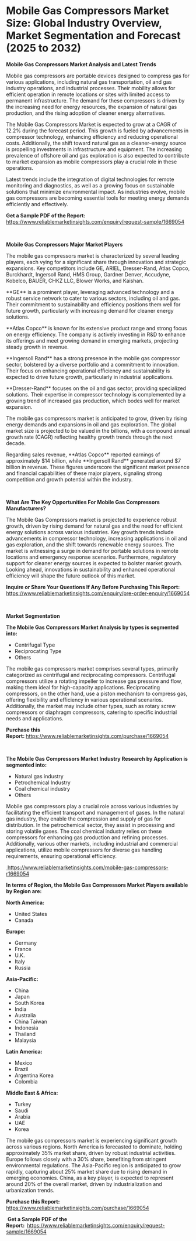 <p><h1>Mobile Gas Compressors Market Size: Global Industry Overview, Market Segmentation and Forecast (2025 to 2032)</h1></p><p><strong>Mobile Gas Compressors Market Analysis and Latest Trends</strong></p>
<p><p>Mobile gas compressors are portable devices designed to compress gas for various applications, including natural gas transportation, oil and gas industry operations, and industrial processes. Their mobility allows for efficient operation in remote locations or sites with limited access to permanent infrastructure. The demand for these compressors is driven by the increasing need for energy resources, the expansion of natural gas production, and the rising adoption of cleaner energy alternatives.</p><p>The Mobile Gas Compressors Market is expected to grow at a CAGR of 12.2% during the forecast period. This growth is fueled by advancements in compressor technology, enhancing efficiency and reducing operational costs. Additionally, the shift toward natural gas as a cleaner-energy source is propelling investments in infrastructure and equipment. The increasing prevalence of offshore oil and gas exploration is also expected to contribute to market expansion as mobile compressors play a crucial role in these operations.</p><p>Latest trends include the integration of digital technologies for remote monitoring and diagnostics, as well as a growing focus on sustainable solutions that minimize environmental impact. As industries evolve, mobile gas compressors are becoming essential tools for meeting energy demands efficiently and effectively.</p></p>
<p><strong>Get a Sample PDF of the Report:&nbsp;</strong> <a href="https://www.reliablemarketinsights.com/enquiry/request-sample/1669054?utm_campaign=3033&utm_medium=2&utm_source=Github&utm_content=ia&utm_term=12042025&utm_id=mobile-gas-compressors">https://www.reliablemarketinsights.com/enquiry/request-sample/1669054</a></p>
<p>&nbsp;</p>
<p><strong>Mobile Gas Compressors Major Market Players</strong></p>
<p><p>The mobile gas compressors market is characterized by several leading players, each vying for a significant share through innovation and strategic expansions. Key competitors include GE, ARIEL, Dresser-Rand, Atlas Copco, Burckhardt, Ingersoll Rand, HMS Group, Gardner Denver, Accudyne, Kobelco, BAUER, CHKZ LLC, Blower Works, and Kaishan.</p><p>**GE** is a prominent player, leveraging advanced technology and a robust service network to cater to various sectors, including oil and gas. Their commitment to sustainability and efficiency positions them well for future growth, particularly with increasing demand for cleaner energy solutions.</p><p>**Atlas Copco** is known for its extensive product range and strong focus on energy efficiency. The company is actively investing in R&D to enhance its offerings and meet growing demand in emerging markets, projecting steady growth in revenue.</p><p>**Ingersoll Rand** has a strong presence in the mobile gas compressor sector, bolstered by a diverse portfolio and a commitment to innovation. Their focus on enhancing operational efficiency and sustainability is expected to drive future growth, particularly in industrial applications.</p><p>**Dresser-Rand** focuses on the oil and gas sector, providing specialized solutions. Their expertise in compressor technology is complemented by a growing trend of increased gas production, which bodes well for market expansion.</p><p>The mobile gas compressors market is anticipated to grow, driven by rising energy demands and expansions in oil and gas exploration. The global market size is projected to be valued in the billions, with a compound annual growth rate (CAGR) reflecting healthy growth trends through the next decade.</p><p>Regarding sales revenue, **Atlas Copco** reported earnings of approximately $14 billion, while **Ingersoll Rand** generated around $7 billion in revenue. These figures underscore the significant market presence and financial capabilities of these major players, signaling strong competition and growth potential within the industry.</p></p>
<p>&nbsp;</p>
<p><strong>What Are The Key Opportunities For Mobile Gas Compressors Manufacturers?</strong></p>
<p><p>The Mobile Gas Compressors market is projected to experience robust growth, driven by rising demand for natural gas and the need for efficient energy solutions across various industries. Key growth trends include advancements in compressor technology, increasing applications in oil and gas exploration, and the shift towards renewable energy sources. The market is witnessing a surge in demand for portable solutions in remote locations and emergency response scenarios. Furthermore, regulatory support for cleaner energy sources is expected to bolster market growth. Looking ahead, innovations in sustainability and enhanced operational efficiency will shape the future outlook of this market.</p></p>
<p><strong>Inquire or Share Your Questions If Any Before Purchasing This Report:</strong> <a href="https://www.reliablemarketinsights.com/enquiry/pre-order-enquiry/1669054?utm_campaign=3033&utm_medium=2&utm_source=Github&utm_content=ia&utm_term=12042025&utm_id=mobile-gas-compressors">https://www.reliablemarketinsights.com/enquiry/pre-order-enquiry/1669054</a></p>
<p>&nbsp;</p>
<p><strong>Market Segmentation</strong></p>
<p><strong>The Mobile Gas Compressors Market Analysis by types is segmented into:</strong></p>
<p><ul><li>Centrifugal Type</li><li>Reciprocating Type</li><li>Others</li></ul></p>
<p><p>The mobile gas compressors market comprises several types, primarily categorized as centrifugal and reciprocating compressors. Centrifugal compressors utilize a rotating impeller to increase gas pressure and flow, making them ideal for high-capacity applications. Reciprocating compressors, on the other hand, use a piston mechanism to compress gas, offering flexibility and efficiency in various operational scenarios. Additionally, the market may include other types, such as rotary screw compressors or diaphragm compressors, catering to specific industrial needs and applications.</p></p>
<p><strong>Purchase this Report:&nbsp;</strong><a href="https://www.reliablemarketinsights.com/purchase/1669054?utm_campaign=3033&utm_medium=2&utm_source=Github&utm_content=ia&utm_term=12042025&utm_id=mobile-gas-compressors">https://www.reliablemarketinsights.com/purchase/1669054</a></p>
<p>&nbsp;</p>
<p><strong>The Mobile Gas Compressors Market Industry Research by Application is segmented into:</strong></p>
<p><ul><li>Natural gas industry</li><li>Petrochemical Industry</li><li>Coal chemical industry</li><li>Others</li></ul></p>
<p><p>Mobile gas compressors play a crucial role across various industries by facilitating the efficient transport and management of gases. In the natural gas industry, they enable the compression and supply of gas for distribution. In the petrochemical sector, they assist in processing and storing volatile gases. The coal chemical industry relies on these compressors for enhancing gas production and refining processes. Additionally, various other markets, including industrial and commercial applications, utilize mobile compressors for diverse gas handling requirements, ensuring operational efficiency.</p></p>
<p><a href="https://www.reliablemarketinsights.com/mobile-gas-compressors-r1669054?utm_campaign=3033&utm_medium=2&utm_source=Github&utm_content=ia&utm_term=12042025&utm_id=mobile-gas-compressors">&nbsp;https://www.reliablemarketinsights.com/mobile-gas-compressors-r1669054</a></p>
<p><strong>In terms of Region, the Mobile Gas Compressors Market Players available by Region are:</strong></p>
<p>
    <p> <strong> North America: </strong>
        <ul>
            <li>United States</li>
            <li>Canada</li>
        </ul>
        </p> 
    <p> <strong> Europe: </strong>
        <ul>
            <li>Germany</li>
            <li>France</li>
            <li>U.K.</li>
            <li>Italy</li>
            <li>Russia</li>
        </ul>
        </p> 
    <p> <strong> Asia-Pacific: </strong>
        <ul>
            <li>China</li>
            <li>Japan</li>
            <li>South Korea</li>
            <li>India</li>
            <li>Australia</li>
            <li>China Taiwan</li>
            <li>Indonesia</li>
            <li>Thailand</li>
            <li>Malaysia</li>
        </ul>
        </p> 
    <p> <strong> Latin America: </strong>
        <ul>
            <li>Mexico</li>
            <li>Brazil</li>
            <li>Argentina Korea</li>
            <li>Colombia</li>
        </ul>
        </p> 
    <p> <strong> Middle East & Africa: </strong>
        <ul>
            <li>Turkey</li>
            <li>Saudi</li>
            <li>Arabia</li>
            <li>UAE</li>
            <li>Korea</li>
        </ul>
    </p>
    </p>
<p><p>The mobile gas compressors market is experiencing significant growth across various regions. North America is forecasted to dominate, holding approximately 35% market share, driven by robust industrial activities. Europe follows closely with a 30% share, benefiting from stringent environmental regulations. The Asia-Pacific region is anticipated to grow rapidly, capturing about 25% market share due to rising demand in emerging economies. China, as a key player, is expected to represent around 20% of the overall market, driven by industrialization and urbanization trends.</p></p>
<p><strong>Purchase this Report: </strong><a href="https://www.reliablemarketinsights.com/purchase/1669054?utm_campaign=3033&utm_medium=2&utm_source=Github&utm_content=ia&utm_term=12042025&utm_id=mobile-gas-compressors">https://www.reliablemarketinsights.com/purchase/1669054</a></p>
<p>&nbsp;<strong>Get a Sample PDF of the Report:&nbsp;&nbsp;</strong><a href="https://www.reliablemarketinsights.com/enquiry/request-sample/1669054?utm_campaign=3033&utm_medium=2&utm_source=Github&utm_content=ia&utm_term=12042025&utm_id=mobile-gas-compressors">https://www.reliablemarketinsights.com/enquiry/request-sample/1669054</a></p>
<p><strong></strong></p>
<p><p></p><p></p><p></p></p>